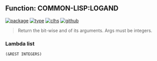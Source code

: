 ## Function: COMMON-LISP:LOGAND
[![package](https://img.shields.io/badge/Package-COMMON--LISP-5f9ea0.svg?style=social&colorA=999999)](../) [![type](https://img.shields.io/badge/Type-Function-5f9ea0.svg?style=social&colorA=999999)](../#function) [![clhs](https://img.shields.io/badge/CLHS-LOGAND-5f9ea0.svg?style=social&colorA=999999)](http://www.lispworks.com/documentation/HyperSpec/Body/f_logand.htm) [![github](https://img.shields.io/badge/GitHub-View_the_source-5f9ea0.svg?style=social&colorA=999999&logo=github)](https://github.com/sbcl/sbcl/blob/master/src/code/numbers.lisp/) 

> Return the bit-wise and of its arguments. Args must be integers.

### Lambda list
```
(&REST INTEGERS)
```

